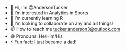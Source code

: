 - 👋 Hi, I’m @AndersonTucker
- 👀 I’m interested in Analytics in Sports
- 🌱 I’m currently learning R
- 💞️ I’m looking to collaborate on any and all things!
- 📫 How to reach me tucker.anderson3@outlook.com
- 😄 Pronouns: He/Him/His
- ⚡ Fun fact: I just became a dad!

<!---
AndersonTucker/AndersonTucker is a ✨ special ✨ repository because its `README.md` (this file) appears on your GitHub profile.
You can click the Preview link to take a look at your changes.
--->
